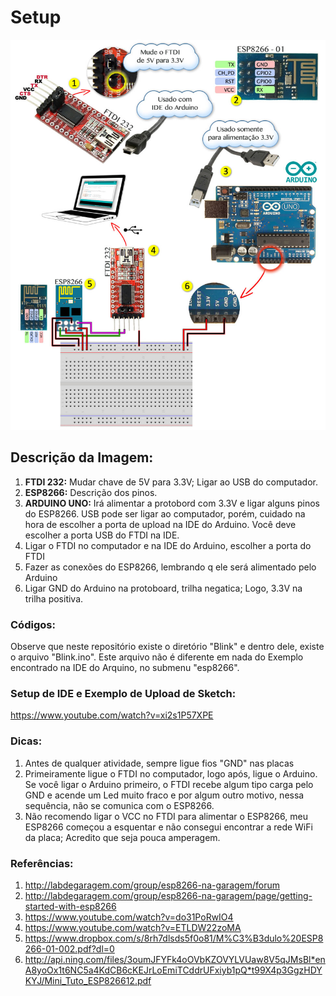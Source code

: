 # Setup

![Setup Test 01](setup_test_01.jpg)

## Descrição da Imagem:

1. **FTDI 232:** Mudar chave de 5V para 3.3V; Ligar ao USB do computador.
2. **ESP8266:** Descrição dos pinos.
3. **ARDUINO UNO:** Irá alimentar a protobord com 3.3V e ligar alguns pinos do ESP8266. USB pode ser ligar ao computador, porém, cuidado na hora de escolher a porta de upload na IDE do Arduino. Você deve escolher a porta USB do FTDI na IDE.
4. Ligar o FTDI no computador e na IDE do Arduino, escolher a porta do FTDI
5. Fazer as conexões do ESP8266, lembrando q ele será alimentado pelo Arduino
6. Ligar GND do Arduino na protoboard, trilha negatica; Logo, 3.3V na trilha positiva.

### Códigos:

Observe que neste repositório existe o diretório "Blink" e dentro dele, existe o arquivo "Blink.ino". Este arquivo não é diferente em nada do Exemplo encontrado na IDE do Arquino, no submenu "esp8266".

### Setup de IDE e Exemplo de Upload de Sketch:

https://www.youtube.com/watch?v=xi2s1P57XPE

### Dicas:

1. Antes de qualquer atividade, sempre ligue fios "GND" nas placas
2. Primeiramente ligue o FTDI no computador, logo após, ligue o Arduino. Se você ligar o Arduino primeiro, o FTDI recebe algum tipo carga pelo GND e acende um Led muito fraco e por algum outro motivo, nessa sequência, não se comunica com o ESP8266.
3. Não recomendo ligar o VCC no FTDI para alimentar o ESP8266, meu ESP8266 começou a esquentar e não consegui encontrar a rede WiFi da placa; Acredito que seja pouca amperagem.

### Referências:

1. http://labdegaragem.com/group/esp8266-na-garagem/forum
2. http://labdegaragem.com/group/esp8266-na-garagem/page/getting-started-with-esp8266
3. https://www.youtube.com/watch?v=do31PoRwIO4
4. https://www.youtube.com/watch?v=ETLDW22zoMA
5. https://www.dropbox.com/s/8rh7dlsds5f0o81/M%C3%B3dulo%20ESP8266-01-002.pdf?dl=0
6. http://api.ning.com/files/3oumJFYFk4oOVbKZOVYLVUaw8V5qJMsBl*enA8yoOx1t6NC5a4KdCB6cKEJrLoEmiTCddrUFxiyb1pQ*t99X4p3GgzHDYKYJ/Mini_Tuto_ESP826612.pdf
